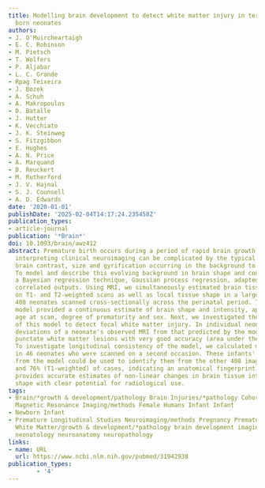 ```yaml
---
title: Modelling brain development to detect white matter injury in term and preterm
  born neonates
authors:
- J. O'Muircheartaigh
- E. C. Robinson
- M. Pietsch
- T. Wolfers
- P. Aljabar
- L. C. Grande
- Rpag Teixeira
- J. Bozek
- A. Schuh
- A. Makropoulos
- D. Batalle
- J. Hutter
- K. Vecchiato
- J. K. Steinweg
- S. Fitzgibbon
- E. Hughes
- A. N. Price
- A. Marquand
- D. Reuckert
- M. Rutherford
- J. V. Hajnal
- S. J. Counsell
- A. D. Edwards
date: '2020-01-01'
publishDate: '2025-02-04T14:17:24.235458Z'
publication_types:
- article-journal
publication: '*Brain*'
doi: 10.1093/brain/awz412
abstract: Premature birth occurs during a period of rapid brain growth. In this context,
  interpreting clinical neuroimaging can be complicated by the typical changes in
  brain contrast, size and gyrification occurring in the background to any pathology.
  To model and describe this evolving background in brain shape and contrast, we used
  a Bayesian regression technique, Gaussian process regression, adapted to multiple
  correlated outputs. Using MRI, we simultaneously estimated brain tissue intensity
  on T1- and T2-weighted scans as well as local tissue shape in a large cohort of
  408 neonates scanned cross-sectionally across the perinatal period. The resulting
  model provided a continuous estimate of brain shape and intensity, appropriate to
  age at scan, degree of prematurity and sex. Next, we investigated the clinical utility
  of this model to detect focal white matter injury. In individual neonates, we calculated
  deviations of a neonate's observed MRI from that predicted by the model to detect
  punctate white matter lesions with very good accuracy (area under the curve > 0.95).
  To investigate longitudinal consistency of the model, we calculated model deviations
  in 46 neonates who were scanned on a second occasion. These infants' voxelwise deviations
  from the model could be used to identify them from the other 408 images in 83% (T2-weighted)
  and 76% (T1-weighted) of cases, indicating an anatomical fingerprint. Our approach
  provides accurate estimates of non-linear changes in brain tissue intensity and
  shape with clear potential for radiological use.
tags:
- Brain/*growth & development/pathology Brain Injuries/*pathology Cohort Studies Diffusion
  Magnetic Resonance Imaging/methods Female Humans Infant Infant
- Newborn Infant
- Premature Longitudinal Studies Neuroimaging/methods Pregnancy Premature Birth/*pathology
  White Matter/growth & development/*pathology brain development imaging methodology
  neonatology neuroanatomy neuropathology
links:
- name: URL
  url: https://www.ncbi.nlm.nih.gov/pubmed/31942938
publication_types:
        - '4'    
---
```

